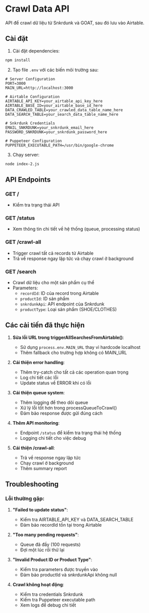 # Crawl Data API

API để crawl dữ liệu từ Snkrdunk và GOAT, sau đó lưu vào Airtable.

## Cài đặt

1. Cài đặt dependencies:
```bash
npm install
```

2. Tạo file `.env` với các biến môi trường sau:

```env
# Server Configuration
PORT=3000
MAIN_URL=http://localhost:3000

# Airtable Configuration
AIRTABLE_API_KEY=your_airtable_api_key_here
AIRTABLE_BASE_ID=your_airtable_base_id_here
DATA_CRAWLED_TABLE=your_crawled_data_table_name_here
DATA_SEARCH_TABLE=your_search_data_table_name_here

# Snkrdunk Credentials
EMAIL_SNKRDUNK=your_snkrdunk_email_here
PASSWORD_SNKRDUNK=your_snkrdunk_password_here

# Puppeteer Configuration
PUPPETEER_EXECUTABLE_PATH=/usr/bin/google-chrome
```

3. Chạy server:
```bash
node index-2.js
```

## API Endpoints

### GET /
- Kiểm tra trạng thái API

### GET /status
- Xem thông tin chi tiết về hệ thống (queue, processing status)

### GET /crawl-all
- Trigger crawl tất cả records từ Airtable
- Trả về response ngay lập tức và chạy crawl ở background

### GET /search
- Crawl dữ liệu cho một sản phẩm cụ thể
- Parameters:
  - `recordId`: ID của record trong Airtable
  - `productId`: ID sản phẩm
  - `snkrdunkApi`: API endpoint của Snkrdunk
  - `productType`: Loại sản phẩm (SHOE/CLOTHES)

## Các cải tiến đã thực hiện

1. **Sửa lỗi URL trong triggerAllSearchesFromAirtable()**:
   - Sử dụng `process.env.MAIN_URL` thay vì hardcode localhost
   - Thêm fallback cho trường hợp không có MAIN_URL

2. **Cải thiện error handling**:
   - Thêm try-catch cho tất cả các operation quan trọng
   - Log chi tiết các lỗi
   - Update status về ERROR khi có lỗi

3. **Cải thiện queue system**:
   - Thêm logging để theo dõi queue
   - Xử lý lỗi tốt hơn trong processQueueToCrawl()
   - Đảm bảo response được gửi đúng cách

4. **Thêm API monitoring**:
   - Endpoint `/status` để kiểm tra trạng thái hệ thống
   - Logging chi tiết cho việc debug

5. **Cải thiện /crawl-all**:
   - Trả về response ngay lập tức
   - Chạy crawl ở background
   - Thêm summary report

## Troubleshooting

### Lỗi thường gặp:

1. **"Failed to update status"**:
   - Kiểm tra AIRTABLE_API_KEY và DATA_SEARCH_TABLE
   - Đảm bảo recordId tồn tại trong Airtable

2. **"Too many pending requests"**:
   - Queue đã đầy (100 requests)
   - Đợi một lúc rồi thử lại

3. **"Invalid Product ID or Product Type"**:
   - Kiểm tra parameters được truyền vào
   - Đảm bảo productId và snkrdunkApi không null

4. **Crawl không hoạt động**:
   - Kiểm tra credentials Snkrdunk
   - Kiểm tra Puppeteer executable path
   - Xem logs để debug chi tiết 